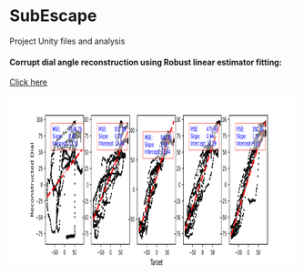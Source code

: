 # SubEscape
Project Unity files and analysis

#### Corrupt dial angle reconstruction using Robust linear estimator fitting:   
[Click here](https://scikit-learn.org/stable/auto_examples/linear_model/plot_robust_fit.html#sphx-glr-auto-examples-linear-model-plot-robust-fit-py)

<img src="/fitted_dial_vs_target_angle.png" width="800" height="300"> 
